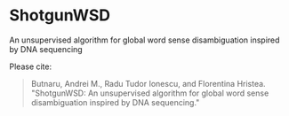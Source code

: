# ShotgunWSD
An unsupervised algorithm for global word sense disambiguation inspired by DNA sequencing

Please cite: 
> Butnaru, Andrei M., Radu Tudor Ionescu, and Florentina Hristea. "ShotgunWSD: An unsupervised algorithm for global word sense disambiguation inspired by DNA sequencing."
